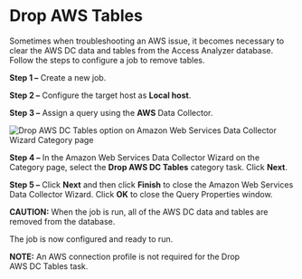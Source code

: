 # Drop AWS Tables

Sometimes when troubleshooting an AWS issue, it becomes necessary to clear the AWS DC data and tables from the Access Analyzer database. Follow the steps to configure a job to remove tables.

__Step 1 –__ Create a new job.

__Step 2 –__ Configure the target host as __Local host__.

__Step 3 –__ Assign a query using the __AWS__ Data Collector.

![Drop AWS DC Tables option on Amazon Web Services Data Collector Wizard Category page](/img/product_docs/accessanalyzer/accessanalyzer/enterpriseauditor/admin/datacollector/fsaa/droptables.png)

__Step 4 –__ In the Amazon Web Services Data Collector Wizard on the Category page, select the __Drop AWS DC Tables__ category task. Click __Next__.

__Step 5 –__ Click __Next__ and then click __Finish__ to close the Amazon Web Services Data Collector Wizard. Click __OK__ to close the Query Properties window.

__CAUTION:__ When the job is run, all of the AWS DC data and tables are removed from the database.

The job is now configured and ready to run.

__NOTE:__ An AWS connection profile is not required for the Drop AWS DC Tables task.
